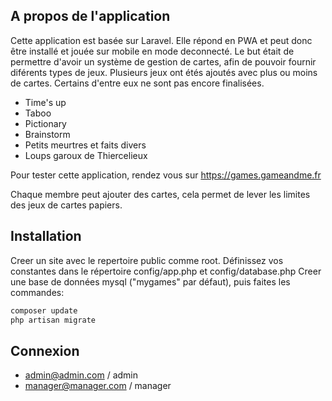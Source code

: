 ## A propos de l'application

Cette application est basée sur Laravel. Elle répond en PWA et peut donc être installé et jouée sur mobile en mode deconnecté.
Le but était de permettre d'avoir un système de gestion de cartes, afin de pouvoir fournir diférents types de jeux.
Plusieurs jeux ont étés ajoutés avec plus ou moins de cartes. Certains d'entre eux ne sont pas encore finalisées.

- Time's up
- Taboo
- Pictionary
- Brainstorm
- Petits meurtres et faits divers
- Loups garoux de Thiercelieux

Pour tester cette application, rendez vous sur 
https://games.gameandme.fr

Chaque membre peut ajouter des cartes, cela permet de lever les limites des jeux de cartes papiers.


## Installation

Creer un site avec le repertoire public comme root.
Définissez vos constantes dans le répertoire config/app.php et config/database.php
Creer une base de données mysql ("mygames" par défaut), 
puis faites les commandes: 

```html
composer update
php artisan migrate
```

## Connexion

- admin@admin.com / admin
- manager@manager.com / manager